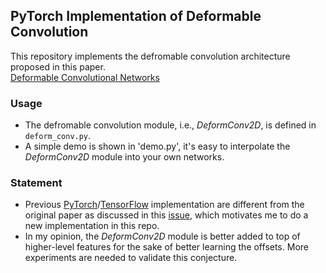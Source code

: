 ## PyTorch Implementation of  Deformable Convolution  
This repository implements the defromable convolution architecture proposed in this paper.  
[Deformable Convolutional Networks](https://arxiv.org/abs/1703.06211)  

### Usage
* The defromable convolution module, i.e., *DeformConv2D*, is defined in `deform_conv.py`.  
* A simple demo is shown in 'demo.py', it's easy to interpolate the *DeformConv2D* module into your own networks.  

### Statement
* Previous [PyTorch](https://github.com/oeway/pytorch-deform-conv)/[TensorFlow](https://github.com/felixlaumon/deform-conv) implementation are different from the original paper as discussed in this [issue](https://github.com/felixlaumon/deform-conv/issues/4), which motivates me to do a new implementation in this repo.  
* In my opinion, the *DeformConv2D* module is better added to top of higher-level features for the sake of better learning the offsets. More experiments are needed to validate this conjecture.

